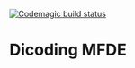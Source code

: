 [![Codemagic build status](https://api.codemagic.io/apps/619f0dc195aacec090d134c2/619f0dc195aacec090d134c1/status_badge.svg)](https://codemagic.io/apps/619f0dc195aacec090d134c2/619f0dc195aacec090d134c1/latest_build)

# Dicoding MFDE
